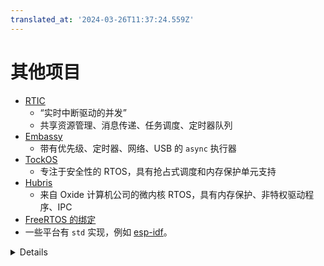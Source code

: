 ```yaml
---
translated_at: '2024-03-26T11:37:24.559Z'
---
```


# 其他项目

- [RTIC](https://rtic.rs/)
  - “实时中断驱动的并发”
  - 共享资源管理、消息传递、任务调度、定时器队列
- [Embassy](https://embassy.dev/)
  - 带有优先级、定时器、网络、USB 的 `async` 执行器
- [TockOS](https://www.tockos.org/documentation/getting-started)
  - 专注于安全性的 RTOS，具有抢占式调度和内存保护单元支持
- [Hubris](https://hubris.oxide.computer/)
  - 来自 Oxide 计算机公司的微内核 RTOS，具有内存保护、非特权驱动程序、IPC
- [FreeRTOS 的绑定](https://github.com/lobaro/FreeRTOS-rust)
- 一些平台有 `std` 实现，例如
  [esp-idf](https://esp-rs.github.io/book/overview/using-the-standard-library.html)。

<details>

- RTIC 可以被视为 RTOS 或并发框架。
  - 它不包括任何 HALs。
  - 它使用 Cortex-M NVIC（嵌套虚拟中断控制器）进行调度，而不是一个真正的内核。
  - 仅适用于 Cortex-M。
- 谷歌在 Haven 微控制器上使用 TockOS，用于 Titan 安全密钥。
- FreeRTOS 主要是用 C 编写的，但是有 Rust 绑定用于编写应用程序。

</details>
